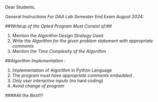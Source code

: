 Dear Students,

*General Instructions For DAA Lab Semester End Exam August 2024:*

##*Writeup of the Opted Program Must Consist of:*##

1. Mention the *Algorithm Design Strategy* Used  
2. Write the *Algorithm for the given problem statement with appropriate comments*
3. Mention the *Time Complexity of the Algorithm*

##_*Algorithm Implementation :*_
1. Implementation of Algorithm in Python Language
2. The *program must have appropriate comments embedded* .
3. *Only user interactive inputs* (no hard coding)
4. _*Avoid change of program*_

####*All the Best!!!*
